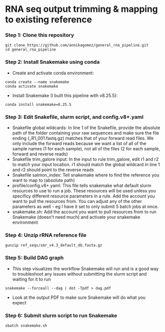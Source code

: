 # RNA seq output trimming & mapping to existing reference

### Step 1: Clone this repository

```
git clone https://github.com/annikagomez/general_rna_pipeline.git
cd general_rna_pipeline
```

### Step 2: Install Snakemake using conda
- Create and activate conda environment:
```
conda create --name snakemake
conda activate snakemake
```

- Install Snakemake (I built this pipeline with v8.25.5):
```
conda install snakemake=8.25.5
```

### Step 3: Edit Snakefile, slurm script, and config.v8+.yaml
- Snakefile global wildcards: In line 1 of the Snakefile, provide the absolute path of the folder containing your raw sequences and make sure the file ending (_R1_001.fastq.gz) matches that of your forward read files. We only include the forward reads because we want a list of all of the sample names (1 for each sample), not all of the files (2 for each sample, forward and reverse reads)
- Snakefile trim_galore input: In the input to rule trim_galore, edit r1 and r2 to match your input location. r1 should match the global wildcard in line 1 and r2 should point to the reverse reads
- Snakefile salmon_index: Tell snakemake where to find the reference you want to map to (absolute path)
- profile/config.v8+.yaml: This file tells snakemake what default slurm resources to use to run a job. These resources will be used unless you specificy different resource parameters in a rule. Add the account you want to pull the resources from. You can adjust any of the other parameters as well - eg I have it set to only submit 5 batch jobs at once.
- snakemake.sh: Add the account you want to pull resources from to run Snakemake (doesn't need much) and activate your snakemake environment

### Step 4: Unzip rRNA reference file
```
gunzip ref_seqs/smr_v4.3_default_db.fasta.gz
```

### Step 5: Build DAG graph
- This step visualizes the workflow Snakemake will run and is a good way to troubleshoot any issues without submitting the slurm script and waiting for it to run
```
snakemake --forceall --dag | dot -Tpdf > dag.pdf
```
- Look at the output PDF to make sure Snakemake will do what you expect

### Step 6: Submit slurm script to  run Snakemake
```
sbatch snakemake.sh
```
